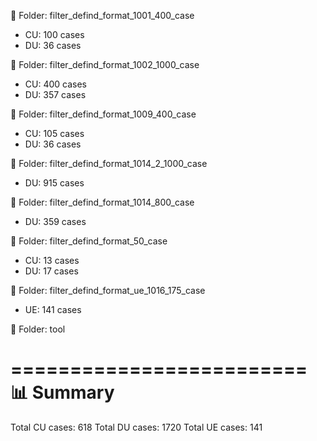 📁 Folder: filter_defind_format_1001_400_case 
  - CU: 100 cases
  - DU: 36 cases

📁 Folder: filter_defind_format_1002_1000_case
  - CU: 400 cases
  - DU: 357 cases

📁 Folder: filter_defind_format_1009_400_case
  - CU: 105 cases
  - DU: 36 cases

📁 Folder: filter_defind_format_1014_2_1000_case
  - DU: 915 cases

📁 Folder: filter_defind_format_1014_800_case
  - DU: 359 cases

📁 Folder: filter_defind_format_50_case
  - CU: 13 cases
  - DU: 17 cases

📁 Folder: filter_defind_format_ue_1016_175_case
  - UE: 141 cases

📁 Folder: tool

=========================
📊 Summary
=========================
Total CU cases: 618
Total DU cases: 1720
Total UE cases: 141